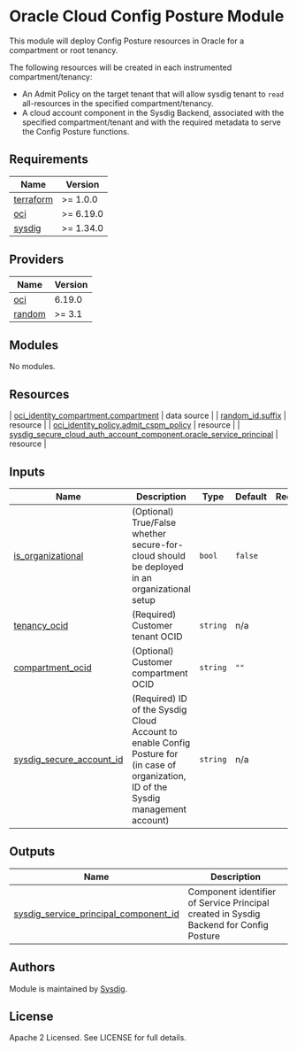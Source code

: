 # Oracle Cloud Config Posture Module

This module will deploy Config Posture resources in Oracle for a compartment or root tenancy.

The following resources will be created in each instrumented compartment/tenancy:

- An Admit Policy on the target tenant that will allow sysdig tenant to `read` all-resources in the specified
  compartment/tenancy.
- A cloud account component in the Sysdig Backend, associated with the specified compartment/tenant and with the
  required metadata to serve the Config Posture functions.

<!-- BEGINNING OF PRE-COMMIT-TERRAFORM DOCS HOOK -->

## Requirements

| Name                                                                      | Version   |
|---------------------------------------------------------------------------|-----------|
| <a name="requirement_terraform"></a> [terraform](#requirement\_terraform) | >= 1.0.0  |
| <a name="requirement_oci"></a> [oci](#requirement\_oci)                   | >= 6.19.0 |
| <a name="requirement_sysdig"></a> [sysdig](#requirement\_sysdig)          | >= 1.34.0 |

## Providers

| Name                                                       | Version |
|------------------------------------------------------------|---------|
| <a name="provider_oci"></a> [oci](#provider\_oci)          | 6.19.0  |
| <a name="provider_random"></a> [random](#provider\_random) | >= 3.1  |

## Modules

No modules.

## Resources

| [oci_identity_compartment.compartment](https://registry.terraform.io/providers/oracle/oci/latest/docs/resources/identity_compartment) |
data source |
| [random_id.suffix](https://registry.terraform.io/providers/hashicorp/random/latest/docs/resources/id) | resource |
| [oci_identity_policy.admit_cspm_policy](https://registry.terraform.io/providers/oracle/oci/latest/docs/resources/identity_policy) |
resource |
| [sysdig_secure_cloud_auth_account_component.oracle_service_principal](https://registry.terraform.io/providers/sysdiglabs/sysdig/latest/docs/resources/secure_cloud_auth_account_component) |
resource |

## Inputs

| Name                                                                                                             | Description                                                                                                                           | Type     | Default          | Required |
|------------------------------------------------------------------------------------------------------------------|---------------------------------------------------------------------------------------------------------------------------------------|----------|------------------|:--------:|
| <a name="input_is_organizational"></a> [is\_organizational](#input\_is\_organizational)                          | (Optional) True/False whether secure-for-cloud should be deployed in an organizational setup                                          | `bool`   | `false`          |    no    |
| <a name="input_tenancy_ocid"></a> [tenancy\_ocid](#input\_tenancy\_ocid)                                         | (Required) Customer tenant OCID                                                                                                       | `string` | n/a              |   yes    |
| <a name="input_compartment_ocid"></a> [compartment\_ocid](#input\_compartment\_ocid)                             | (Optional) Customer compartment OCID                                                                                                  | `string` | `""`             |    no    |
| <a name="input_sysdig_secure_account_id"></a> [sysdig\_secure\_account\_id](#input\_sysdig\_secure\_account\_id) | (Required) ID of the Sysdig Cloud Account to enable Config Posture for (in case of organization, ID of the Sysdig management account) | `string` | n/a              |   yes    |

## Outputs

| Name                                                                                                                                         | Description                                                                            |
|----------------------------------------------------------------------------------------------------------------------------------------------|----------------------------------------------------------------------------------------|
| <a name="output_service_principal_component_id"></a> [sysdig\_service\_principal\_component\_id](#output\_service\_principal\_component\_id) | Component identifier of Service Principal created in Sysdig Backend for Config Posture |

<!-- END OF PRE-COMMIT-TERRAFORM DOCS HOOK -->

## Authors

Module is maintained by [Sysdig](https://sysdig.com).

## License

Apache 2 Licensed. See LICENSE for full details.
